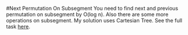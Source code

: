 #Next Permutation On Subsegment
You need to find next and previous permutation on subsegment by O(log n). Also there are some more operations on subsegment. My solution uses Cartesian Tree. See the full task [here](https://docs.google.com/document/d/1C-XsWcDuhjdLCKgsoTcfqni_IBv5FBVTzRQmC3lnoqE/edit?usp=sharing).
